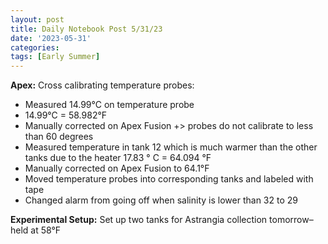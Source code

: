 ```yaml
---
layout: post
title: Daily Notebook Post 5/31/23
date: '2023-05-31'
categories:
tags: [Early Summer]
---
```



**Apex:**
Cross calibrating temperature probes:
- Measured 14.99°C on temperature probe
- 14.99°C = 58.982°F
- Manually corrected on Apex Fusion +> probes do not calibrate to less than 60 degrees
- Measured temperature in tank 12 which is much warmer than the other tanks due to the heater 17.83 ° C = 64.094 °F
- Manually corrected on Apex Fusion to 64.1°F
- Moved temperature probes into corresponding tanks and labeled with tape
- Changed alarm from going off when salinity is lower than 32 to 29

**Experimental Setup:**
Set up two tanks for Astrangia collection tomorrow–held at 58°F
